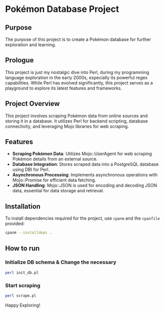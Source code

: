 # Pokémon Database Project

## Purpose
The purpose of this project is to create a Pokémon database for further exploration and learning.

## Prologue
This project is just my nostalgic dive into Perl, during my programming language exploration in the early 2000s, especially its powerful regex capabilities. While Perl has evolved significantly, this project serves as a playground to explore its latest features and frameworks.

## Project Overview
This project involves scraping Pokémon data from online sources and storing it in a database. It utilizes Perl for backend scripting, database connectivity, and leveraging Mojo libraries for web scraping.


## Features
- **Scraping Pokémon Data**: Utilizes Mojo::UserAgent for web scraping Pokémon details from an external source.
- **Database Integration**: Stores scraped data into a PostgreSQL database using DBI for Perl.
- **Asynchronous Processing**: Implements asynchronous operations with Mojo::Promise for efficient data fetching.
- **JSON Handling**: Mojo::JSON is used for encoding and decoding JSON data, essential for data storage and retrieval.


## Installation
To install dependencies required for the project, use `cpanm` and the `cpanfile` provided:

```bash
cpanm --installdeps .
```

## How to run
### Initialize DB schema & Change the necessary 
```bash
perl init_db.pl
```

### Start scraping
```bash
perl scrape.pl
```

Happy Exploring!
